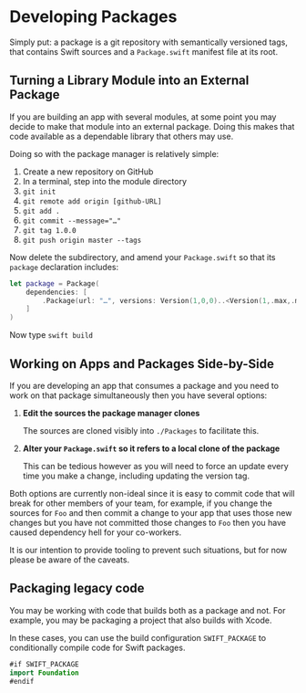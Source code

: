 # Developing Packages

Simply put: a package is a git repository with semantically versioned tags,
that contains Swift sources and a `Package.swift` manifest file at its root.

## Turning a Library Module into an External Package

If you are building an app with several modules, at some point you may decide to
make that module into an external package. Doing this makes that code available
as a dependable library that others may use.

Doing so with the package manager is relatively simple:

 1. Create a new repository on GitHub
 2. In a terminal, step into the module directory
 3. `git init`
 4. `git remote add origin [github-URL]`
 5. `git add .`
 6. `git commit --message="…"`
 7. `git tag 1.0.0`
 8. `git push origin master --tags`

Now delete the subdirectory,
and amend your `Package.swift` so that its `package` declaration includes:

```swift
let package = Package(
    dependencies: [
        .Package(url: "…", versions: Version(1,0,0)..<Version(1,.max,.max)),
    ]
)
```

Now type `swift build`


## Working on Apps and Packages Side-by-Side

If you are developing an app that consumes a package
and you need to work on that package simultaneously
then you have several options:

 1. **Edit the sources the package manager clones**

    The sources are cloned visibly into `./Packages` to facilitate this.

 2. **Alter your `Package.swift` so it refers to a local clone of the package**

    This can be tedious however as you will need to force an update every time you make a change, including updating the version tag.

Both options are currently non-ideal since it is easy to commit code that will break for other
members of your team, for example, if you change the sources for `Foo` and then commit a change to
your app that uses those new changes but you have not committed those changes to `Foo` then you have
caused dependency hell for your co-workers.

It is our intention to provide tooling to prevent such situations,
but for now please be aware of the caveats.

## Packaging legacy code

You may be working with code that builds both as a package and not.  For example, you may be packaging a project that also builds with Xcode.

In these cases, you can use the build configuration `SWIFT_PACKAGE` to conditionally compile code for Swift packages.

```swift
#if SWIFT_PACKAGE
import Foundation
#endif
```

